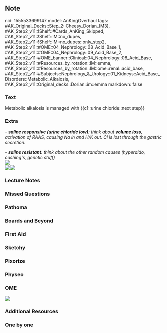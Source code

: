 ## Note
nid: 1555533699147
model: AnKingOverhaul
tags: #AK_Original_Decks::Step_2::Cheesy_Dorian_(M3), #AK_Step2_v11::!Shelf::#Cards_AnKing_Skipped, #AK_Step2_v11::!Shelf::IM::no_dupes, #AK_Step2_v11::!Shelf::IM::no_dupes::only_step2, #AK_Step2_v11::#OME::04_Nephrology::08_Acid_Base_1, #AK_Step2_v11::#OME::04_Nephrology::09_Acid_Base_2, #AK_Step2_v11::#OME_banner::Clinical::04_Nephrology::08_Acid_Base, #AK_Step2_v11::#Resources_by_rotation::IM::emma, #AK_Step2_v11::#Resources_by_rotation::IM::ome::renal::acid_base, #AK_Step2_v11::#Subjects::Nephrology_&_Urology::01_Kidneys::Acid_Base_Disorders::Metabolic_Alkalosis, #AK_Step2_v11::Original_decks::Dorian::im::emma
markdown: false

### Text
Metabolic alkalosis is managed with {{c1::urine chloride::next step}}

### Extra
<i>- <b>saline responsive (urine chloride low):</b> think about
<b><u>volume loss</u></b>, activation of RAAS, causing Na in and
H/K out. Cl is lost through the gastric secretion.</i>
<div>
  <i>- <b>saline resistant</b>: think about the other random causes
  (hyperaldo, cushing's, genetic stuff)</i>
</div>
<div></div>
<div><img src="paste-2927286500196353.jpg"></div><img src=
"paste-17261473562627.jpg"><img src="paste-2922514791530497.jpg">

### Lecture Notes


### Missed Questions


### Pathoma


### Boards and Beyond


### First Aid


### Sketchy


### Pixorize


### Physeo


### OME
<div class="ome-widget">
  <a href=
  "https://onlinemeded.org/spa/nephrology/acid-base/acquire?ref=anki">
  <img src="_OME_AnkiFlashcards_Lesson_6.png"></a>
</div>

### Additional Resources


### One by one

